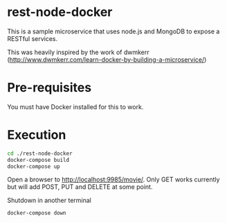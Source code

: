 # rest-node-docker

This is a sample microservice that uses node.js and MongoDB to expose a RESTful services.

This was heavily inspired by the work of dwmkerr (http://www.dwmkerr.com/learn-docker-by-building-a-microservice/)

# Pre-requisites

You must have Docker installed for this to work.

# Execution

```bash
cd ./rest-node-docker
docker-compose build
docker-compose up
```

Open a browser to <a href="http://localhost:9985/movie/" target="_blank">http://localhost:9985/movie/</a>.  Only GET works currently but will add POST, PUT and DELETE at some point.

Shutdown in another terminal
```bash
docker-compose down
```
